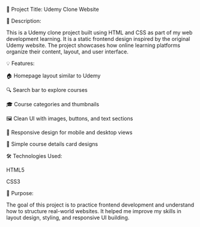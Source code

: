 🌟 Project Title: Udemy Clone Website

📌 Description:

This is a Udemy clone project built using HTML and CSS as part of my web development learning. It is a static frontend design inspired by the original Udemy website. The project showcases how online learning platforms organize their content, layout, and user interface.

💡 Features:

🏠 Homepage layout similar to Udemy

🔍 Search bar to explore courses

🎓 Course categories and thumbnails

🖼️ Clean UI with images, buttons, and text sections

📱 Responsive design for mobile and desktop views

🧾 Simple course details card designs


🛠️ Technologies Used:

HTML5

CSS3


🎯 Purpose:

The goal of this project is to practice frontend development and understand how to structure real-world websites. It helped me improve my skills in layout design, styling, and responsive UI building.
